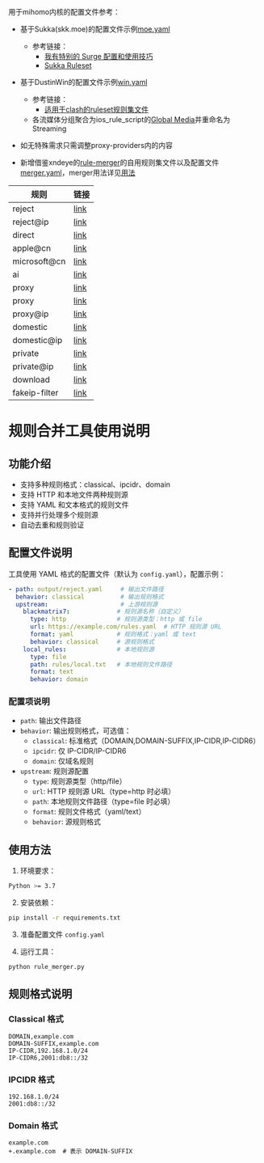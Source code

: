 用于mihomo内核的配置文件参考：

- 基于Sukka(skk.moe)的配置文件示例[moe.yaml](https://github.com/reddishJade/private_proxy/blob/main/moe.yaml)
	- 参考链接：
		- [我有特别的 Surge 配置和使用技巧](https://blog.skk.moe/post/i-have-my-unique-surge-setup/)
		- [Sukka Ruleset](https://github.com/SukkaW/Surge)
- 基于DustinWin的配置文件示例[win.yaml](https://github.com/reddishJade/private_proxy/blob/main/win.yaml)
	- 参考链接：
		- [适用于clash的ruleset规则集文件](https://github.com/DustinWin/ruleset_geodata?tab=readme-ov-file#%E4%BA%8C-ruleset-%E8%A7%84%E5%88%99%E9%9B%86%E6%96%87%E4%BB%B6%E8%AF%B4%E6%98%8E)
	- 各流媒体分组聚合为ios_rule_script的[Global Media](https://github.com/blackmatrix7/ios_rule_script/tree/master/rule/Clash/GlobalMedia)并重命名为Streaming
- 如无特殊需求只需调整proxy-providers内的内容



- 新增借鉴xndeye的[rule-merger](https://github.com/xndeye/rule-merger)的自用规则集文件以及配置文件[merger.yaml](https://github.com/reddishJade/private_proxy/blob/main/merger.yaml)，merger用法详见[用法](https://github.com/reddishJade/private_proxy?tab=readme-ov-file#%E8%A7%84%E5%88%99%E5%90%88%E5%B9%B6%E5%B7%A5%E5%85%B7%E4%BD%BF%E7%94%A8%E8%AF%B4%E6%98%8E)


| 规则          | 链接                                                         |
| ------------- | ------------------------------------------------------------ |
| reject        | [link](https://raw.githubusercontent.com/reddishJade/private_proxy/refs/heads/main/output/reject.yaml) |
| reject@ip     | [link](https://raw.githubusercontent.com/reddishJade/private_proxy/refs/heads/main/output/reject@ip.yaml) |
| direct        | [link](https://raw.githubusercontent.com/reddishJade/private_proxy/refs/heads/main/output/direct.yaml) |
| apple@cn      | [link](https://github.com/reddishJade/private_proxy/blob/main/output/apple@cn.yaml) |
| microsoft@cn  | [link](https://raw.githubusercontent.com/reddishJade/private_proxy/refs/heads/main/output/microsoft@cn.yaml) |
| ai            | [link](https://raw.githubusercontent.com/reddishJade/private_proxy/refs/heads/main/output/ai.yaml) |
| proxy         | [link](https://raw.githubusercontent.com/reddishJade/private_proxy/refs/heads/main/output/game@cn.yaml) |
| proxy         | [link](https://raw.githubusercontent.com/reddishJade/private_proxy/refs/heads/main/output/proxy.yaml) |
| proxy@ip      | [link](https://raw.githubusercontent.com/reddishJade/private_proxy/refs/heads/main/output/proxy@ip.yaml) |
| domestic      | [link](https://raw.githubusercontent.com/reddishJade/private_proxy/refs/heads/main/output/domestic.yaml) |
| domestic@ip   | [link](https://raw.githubusercontent.com/reddishJade/private_proxy/refs/heads/main/output/domestic@ip.yaml) |
| private       | [link](https://raw.githubusercontent.com/reddishJade/private_proxy/refs/heads/main/output/private.yaml) |
| private@ip    | [link](https://raw.githubusercontent.com/reddishJade/private_proxy/refs/heads/main/output/private@ip.yaml) |
| download      | [link](https://raw.githubusercontent.com/reddishJade/private_proxy/refs/heads/main/output/download.yaml) |
| fakeip-filter | [link](https://raw.githubusercontent.com/reddishJade/private_proxy/refs/heads/main/output/fakeip-filter.yaml) |


# 规则合并工具使用说明

## 功能介绍

- 支持多种规则格式：classical、ipcidr、domain
- 支持 HTTP 和本地文件两种规则源
- 支持 YAML 和文本格式的规则文件
- 支持并行处理多个规则源
- 自动去重和规则验证

## 配置文件说明

工具使用 YAML 格式的配置文件（默认为 `config.yaml`），配置示例：

```yaml
- path: output/reject.yaml     # 输出文件路径
  behavior: classical          # 输出规则格式
  upstream:                    # 上游规则源
    blackmatrix7:             # 规则源名称（自定义）
      type: http              # 规则源类型：http 或 file
      url: https://example.com/rules.yaml  # HTTP 规则源 URL
      format: yaml            # 规则格式：yaml 或 text
      behavior: classical     # 源规则格式
    local_rules:              # 本地规则源
      type: file
      path: rules/local.txt   # 本地规则文件路径
      format: text
      behavior: domain
```

### 配置项说明

- `path`: 输出文件路径
- `behavior`: 输出规则格式，可选值：
  - `classical`: 标准格式（DOMAIN,DOMAIN-SUFFIX,IP-CIDR,IP-CIDR6）
  - `ipcidr`: 仅 IP-CIDR/IP-CIDR6
  - `domain`: 仅域名规则
- `upstream`: 规则源配置
  - `type`: 规则源类型（http/file）
  - `url`: HTTP 规则源 URL（type=http 时必填）
  - `path`: 本地规则文件路径（type=file 时必填）
  - `format`: 规则文件格式（yaml/text）
  - `behavior`: 源规则格式

## 使用方法

1. 环境要求：
```bash
Python >= 3.7
```

2. 安装依赖：
```bash
pip install -r requirements.txt
```

3. 准备配置文件 `config.yaml`

4. 运行工具：
```bash
python rule_merger.py
```

## 规则格式说明

### Classical 格式
```
DOMAIN,example.com
DOMAIN-SUFFIX,example.com
IP-CIDR,192.168.1.0/24
IP-CIDR6,2001:db8::/32
```

### IPCIDR 格式
```
192.168.1.0/24
2001:db8::/32
```

### Domain 格式
```
example.com
+.example.com  # 表示 DOMAIN-SUFFIX
```